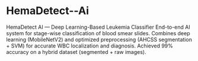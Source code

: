 # HemaDetect--Ai
HemaDetect AI — Deep Learning-Based Leukemia Classifier End-to-end AI system for stage-wise classification of blood smear slides. Combines deep learning (MobileNetV2) and optimized preprocessing (AHCSS segmentation + SVM) for accurate WBC localization and diagnosis. Achieved 99% accuracy on a hybrid dataset (segmented + raw images).




